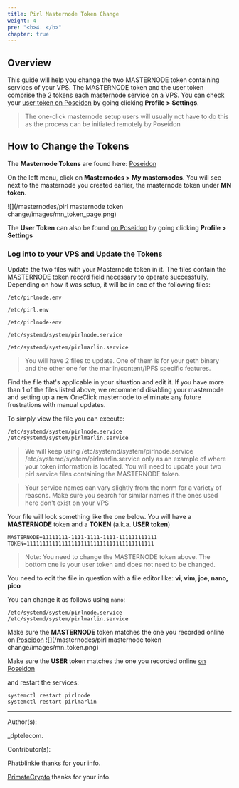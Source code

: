 ```yaml
---
title: Pirl Masternode Token Change
weight: 4
pre: "<b>4. </b>"
chapter: true
---
```


## Overview

This guide will help you change the two MASTERNODE token containing services of your VPS. The MASTERNODE token and the user token comprise the 2 tokens each masternode service on a VPS. You can check your [user token on Poseidon](https://poseidon.pirl.io/accounts/settings/) by going clicking **Profile > Settings**.

> The one-click masternode setup users will usually not have to do this as the process can be initiated remotely by Poseidon


## How to Change the Tokens

The **Masternode Tokens** are found here: [Poseidon](https://poseidon.pirl.io/accounts/masternodes-list-private/)

On the left menu, click on **Masternodes > My masternodes**.
You will see next to the masternode you created earlier, the masternode token under **MN token**.

![](/masternodes/pirl masternode token change/images/mn_token_page.png)

The **User Token** can also be found [on Poseidon](https://poseidon.pirl.io/accounts/settings/) by going clicking **Profile > Settings**


### Log into to your VPS and Update the Tokens

Update the two files with your Masternode token in it. The files contain the MASTERNODE token record field necessary to operate successfully.
Depending on how it was setup, it will be in one of the following files:

`/etc/pirlnode.env`

`/etc/pirl.env`

`/etc/pirlnode-env`

`/etc/systemd/system/pirlnode.service`

`/etc/systemd/system/pirlmarlin.service`

> You will have 2 files to update. One of them is for your geth binary and the other one for the marlin/content/IPFS specific features.

Find the file that's applicable in your situation and edit it. If you have more than 1 of the files listed above, we recommend disabling your masternode and setting up a new OneClick masternode to eliminate any future frustrations with manual updates.

To simply view the file you can execute:

```
/etc/systemd/system/pirlnode.service
/etc/systemd/system/pirlmarlin.service
```

> We will keep using /etc/systemd/system/pirlnode.service /etc/systemd/system/pirlmarlin.service only as an example of where your token information is located. You will need to update your two pirl service files containing the MASTERNODE token.

> Your service names can vary slightly from the norm for a variety of reasons. Make sure you search for similar names if the ones used here don't exist on your VPS

Your file will look something like the one below.  You will have a **MASTERNODE** token and a **TOKEN** (a.k.a. **USER token**)
```
MASTERNODE=11111111-1111-1111-1111-111111111111
TOKEN=1111111111111111111111111111111111111111
```

> Note: You need to change the MASTERNODE token above. The bottom one is your user token and does not need to be changed.

You need to edit the file in question with a file editor like: **vi, vim, joe, nano, pico**

You can change it as follows using `nano`:

```
/etc/systemd/system/pirlnode.service
/etc/systemd/system/pirlmarlin.service
```

Make sure the **MASTERNODE** token matches the one you recorded online on [Poseidon](https://poseidon.pirl.io/accounts/masternodes-list-private/)
![](/masternodes/pirl masternode token change/images/mn_token.png)

Make sure the **USER** token matches the one you recorded online [on Poseidon](https://poseidon.pirl.io/accounts/settings/)

and restart the services:
```
systemctl restart pirlnode
systemctl restart pirlmarlin
```

---
Author(s):

_dptelecom.

Contributor(s):

Phatblinkie thanks for your info.

[PrimateCrypto](https://twitter.com/PrimateCrypto) thanks for your info.
